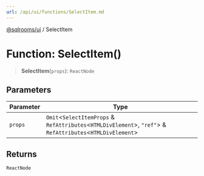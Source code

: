 ```yaml
---
url: /api/ui/functions/SelectItem.md
---
```

[@sqlrooms/ui](../index.md) / SelectItem

# Function: SelectItem()

> **SelectItem**(`props`): `ReactNode`

## Parameters

| Parameter | Type |
| ------ | ------ |
| `props` | `Omit`<`SelectItemProps` & `RefAttributes`<`HTMLDivElement`>, `"ref"`> & `RefAttributes`<`HTMLDivElement`> |

## Returns

`ReactNode`
